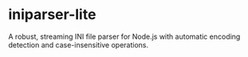 # iniparser-lite
A robust, streaming INI file parser for Node.js with automatic encoding detection and case-insensitive operations.
